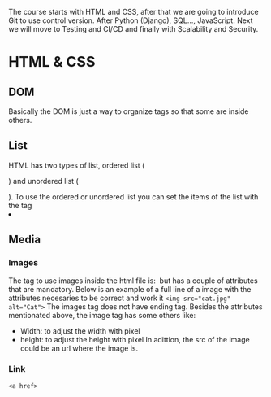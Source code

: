 The course starts with HTML and CSS, after that we are going to introduce Git to use control version. After Python (Django), SQL..., JavaScript. Next we will move to Testing and CI/CD and finally with Scalability and Security.

# HTML & CSS
## DOM
Basically the DOM is just a way to organize tags so that some are inside others.

## List
HTML has two types of list, ordered list (<ol></ol>) and unordered list (<ul></ul>). 
To use the ordered or unordered list you can set the items of the list with the tag <li></li>

## Media 
### Images
The tag to use images inside the html file is: <img></img> but has a couple of attributes that are mandatory. Below is an example of a full line of a image with the attributes necesaries to be correct and work it
  ```<img src="cat.jpg" alt="Cat">```
The images tag does not have ending tag. Besides the attributes mentionated above, the image tag has some others like:
- Width: to adjust the width with pixel
- height: to adjust the height with pixel
In adittion, the src of the image could be an url where the image is.

### Link
```<a href> ```

